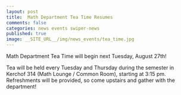 ```yaml
---
layout: post
title:  Math Department Tea Time Resumes
comments: false
categories: news events swiper-news 
published: true
image: __SITE_URL__/img/news_events/tea_time.jpg
---
```



Math Department Tea Time will begin next Tuesday, August 27th! 

Tea will be held every Tuesday and Thursday during the semester in Kerchof 314 (Math Lounge / Common Room), starting at 3:15 pm. Refreshments will be provided, so come upstairs and gather with the department!